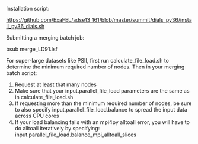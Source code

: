 Installation script:

https://github.com/ExaFEL/adse13_161/blob/master/summit/dials_py36/install_py36_dials.sh

Submitting a merging batch job:

bsub merge_LD91.lsf

For super-large datasets like PSII, first run calculate_file_load.sh to determine the minimum required number of nodes.
Then in your merging batch script:
1. Request at least that many nodes
2. Make sure that your input.parallel_file_load parameters are the same as in calculate_file_load.sh
3. If requesting more than the minimum required number of nodes, be sure to also specify input.parallel_file_load.balance to spread the input data across CPU cores
4. If your load balancing fails with an mpi4py alltoall error, you will have to do alltoall iteratively by specifying: input.parallel_file_load.balance_mpi_alltoall_slices 
